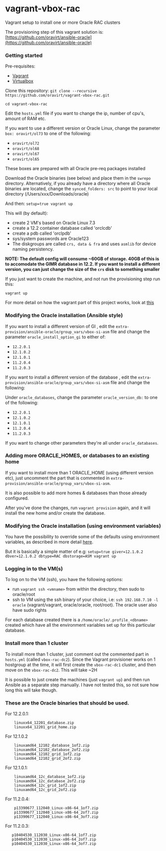 # vagrant-vbox-rac

Vagrant setup to install one or more Oracle RAC clusters


The provisioning step of this vagrant solution is: [https://github.com/oravirt/ansible-oracle](https://github.com/oravirt/ansible-oracle)

### Getting started

Pre-requisites:

- [Vagrant](https://www.vagrantup.com/)
- [Virtualbox](https://www.virtualbox.org/wiki/Downloads)


Clone this repository:
`git clone --recursive https://github.com/oravirt/vagrant-vbox-rac.git`

`cd vagrant-vbox-rac`

Edit the `hosts.yml` file if you want to change the ip, number of cpu's, amount of RAM etc.

If you want to use a different version or Oracle Linux, change the parameter `box: oravirt/ol73` to one of the following:

- `oravirt/ol72`
- `oravirt/ol68`
- `oravirt/ol67`
- `oravirt/ol65`

These boxes are prepared with all Oracle pre-req packages installed

Download the Oracle binaries (see below) and place them in the `swrepo` directory. Alternatively, if you already have a directory where all Oracle binaries are located, change the `synced_folders: src` to point to your local directory (/Users/xxx/Downloads/oracle)

And then: `setup=true vagrant up`

This will (by default):
- create 2 VM's based on Oracle Linux 7.3
- create a 12.2 container database called 'orclcdb'
- create a pdb called 'orclpdb'
- sys/system passwords are Oracle123
- The diskgroups are called `crs, data & fra` and uses `asmlib` for device naming persistency.

**NOTE: The default config will consume ~60GB of storage. 40GB of this is to accomodate the GIMR database in 12.2. If you want to install a different version, you can just change the size of the `crs` disk to something smaller**

If you just want to create the machine, and not run the provisioning step run this:

`vagrant up`

For more detail on how the vagrant part of this project works, look at [this](https://github.com/oravirt/vagrantfile)

### Modifying the Oracle installation (Ansible style)

If you want to install a different version of GI , edit the `extra-provision/ansible-oracle/group_vars/vbox-si-asm` file and change the parameter `oracle_install_option_gi` to either of:

* `12.2.0.1`
* `12.1.0.2`
* `12.1.0.1`
* `11.2.0.4`
* `11.2.0.3`

If you want to install a different version of the database , edit the `extra-provision/ansible-oracle/group_vars/vbox-si-asm` file and change the following:

Under `oracle_databases`, change the parameter `oracle_version_db:` to one of the following:

* `12.2.0.1`
* `12.1.0.2`
* `12.1.0.1`
* `11.2.0.4`
* `11.2.0.3`

If you want to change other parameters they're all under `oracle_databases`.


### Adding more ORACLE_HOMES, or databases to an existing home

If you want to install more than 1 ORACLE_HOME (using different version etc), just uncomment the part that is commented in `extra-provision/ansible-oracle/group_vars/vbox-si-asm`.

It is also possible to add more homes & databases than those already configured.


After you've done the changes, run `vagrant provision` again, and it will install the new home and/or create the database.

### Modifying the Oracle installation (using environment variables)

You have the possibility to override some of the defaults using environment variables, as described in more detail [here](https://github.com/oravirt/vagrantfile#environment-variables-that-can-be-used-to-override-defaults).

But it is basically a simple matter of e.g: `setup=true giver=12.1.0.2 dbver=12.1.0.2 dbtype=RAC dbstorage=ASM vagrant up`

### Logging in to the VM(s)

To log on to the VM (ssh), you have the following options:
* run `vagrant ssh <vmname>` from within the directory, then sudo to oracle/root
* ssh to VM using the ssh binary of your choice, i.e: `ssh 192.168.7.10 -l oracle` (vagrant/vagrant, oracle/oracle, root/root). The oracle user also have sudo rights

For each database created there is a `/home/oracle/.profile_<dbname>` created which have all the environment variables set up for this particular database.


### Install more than 1 cluster

To install more than 1 cluster, just comment out the commented part in `hosts.yml` (called `vbox-rac-dc2`). Since the Vagrant provisioner works on 1 hostgroup at the time, it will first create the `vbox-rac-dc1` cluster, and then move on the `vbox-rac-dc2`. This will take ~2H

It is possible to just create the machines (just `vagrant up`) and then run Ansible as a separate step manually. I have not tested this, so not sure how long this will take though.

### These are the Oracle binaries that should be used.

For 12.2.0.1:
```
    linuxx64_12201_database.zip
    linuxx64_12201_grid_home.zip
 ```

For 12.1.0.2
```
    linuxamd64_12102_database_1of2.zip
    linuxamd64_12102_database_2of2.zip
    linuxamd64_12102_grid_1of2.zip
    linuxamd64_12102_grid_2of2.zip
 ```

For 12.1.0.1:
```
    linuxamd64_12c_database_1of2.zip
    linuxamd64_12c_database_2of2.zip
    linuxamd64_12c_grid_1of2.zip
    linuxamd64_12c_grid_2of2.zip
 ```

For 11.2.0.4:
```
    p13390677_112040_Linux-x86-64_1of7.zip
    p13390677_112040_Linux-x86-64_2of7.zip
    p13390677_112040_Linux-x86-64_3of7.zip
 ```

 For 11.2.0.3:
 ```
    p10404530_112030_Linux-x86-64_1of7.zip
    p10404530_112030_Linux-x86-64_2of7.zip
    p10404530_112030_Linux-x86-64_3of7.zip
 ```
